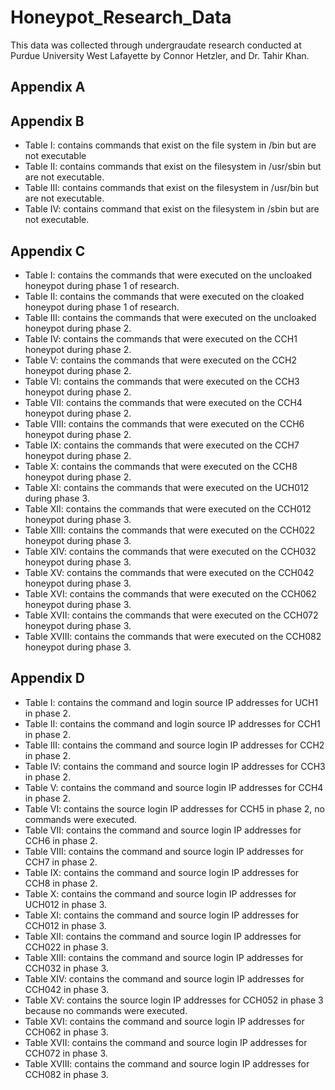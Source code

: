 # Honeypot_Research_Data
This data was collected through undergraudate research conducted at Purdue University West Lafayette by Connor Hetzler, and Dr. Tahir Khan.



## Appendix A


## Appendix B

* Table I: contains commands that exist on the file system in /bin but are not executable 
* Table II: contains commands that exist on the filesystem in /usr/sbin but are not executable. 
* Table III: contains commands that exist on the filesystem in /usr/bin but are not executable. 
* Table IV: contains command that exist on the filesystem in /sbin but are not executable. 


## Appendix C

* Table I: contains the commands that were executed on the uncloaked honeypot during phase 1 of research. 
* Table II: contains the commands that were executed on the cloaked honeypot during phase 1 of research. 
* Table III: contains the commands that were executed on the uncloaked honeypot during phase 2. 
* Table IV: contains the commands that were executed on the CCH1 honeypot during phase 2. 
* Table V: contains the commands that were executed on the CCH2 honeypot during phase 2. 
* Table VI: contains the commands that were executed on the CCH3 honeypot during phase 2. 
* Table VII: contains the commands that were executed on the CCH4 honeypot during phase 2. 
* Table VIII: contains the commands that were executed on the CCH6 honeypot during phase 2. 
* Table IX: contains the commands that were executed on the CCH7 honeypot during phase 2. 
* Table X: contains the commands that were executed on the CCH8 honeypot during phase 2. 
* Table XI: contains the commands that were executed on the UCH012 during phase 3. 
* Table XII: contains the commands that were executed on the CCH012 honeypot during phase 3. 
* Table XIII: contains the commands that were executed on the CCH022 honeypot during phase 3. 
* Table XIV: contains the commands that were executed on the CCH032 honeypot during phase 3. 
* Table XV: contains the commands that were executed on the CCH042 honeypot during phase 3. 
* Table XVI: contains the commands that were executed on the CCH062 honeypot during phase 3. 
* Table XVII: contains the commands that were executed on the CCH072 honeypot during phase 3. 
* Table XVIII: contains the commands that were executed on the CCH082 honeypot during phase 3.  

## Appendix D

* Table I: contains the command and login source IP addresses for UCH1 in phase 2. 
* Table II: contains the command and login source IP addresses for CCH1 in phase 2. 
* Table III: contains the command and source login IP addresses for CCH2 in phase 2.  
* Table IV: contains the command and source login IP addresses for CCH3 in phase 2. 
* Table V: contains the command and source login IP addresses for CCH4 in phase 2.  
* Table VI: contains the source login IP addresses for CCH5 in phase 2, no commands were executed. 
* Table VII: contains the command and source login IP addresses for CCH6 in phase 2. 
* Table VIII: contains the command and source login IP addresses for CCH7 in phase 2. 
* Table IX: contains the command and source login IP addresses for CCH8 in phase 2. 
* Table X: contains the command and source login IP addresses for UCH012 in phase 3. 
* Table XI: contains the command and source login IP addresses for CCH012 in phase 3. 
* Table XII: contains the command and source login IP addresses for CCH022 in phase 3. 
* Table XIII: contains the command and source login IP addresses for CCH032 in phase 3. 
* Table XIV: contains the command and source login IP addresses for CCH042 in phase 3. 
* Table XV: contains the source login IP addresses for CCH052 in phase 3 because no commands were executed. 
* Table XVI: contains the command and source login IP addresses for CCH062 in phase 3. 
* Table XVII: contains the command and source login IP addresses for CCH072 in phase 3. 
* Table XVIII: contains the command and source login IP addresses for CCH082 in phase 3. 
